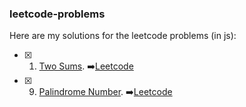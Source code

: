 ### leetcode-problems

Here are my solutions for the leetcode problems (in js):

- [x] 1. [Two Sums](src/1-two-sum.js). ➡️[Leetcode](https://leetcode.com/problems/two-sum/)
- [x] 9. [Palindrome Number](src/9-palindrome-number.js). ➡️[Leetcode](https://leetcode.com/problems/palindrome-number/)
